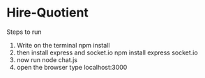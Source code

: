 # Hire-Quotient

Steps to run
1. Write on the terminal npm install
2. then install express and socket.io  npm install express socket.io
3. now run node chat.js
4. open the browser type localhost:3000
